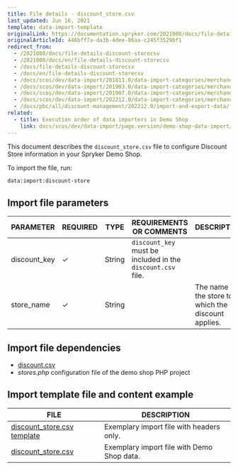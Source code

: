 ```yaml
---
title: File details - discount_store.csv
last_updated: Jun 16, 2021
template: data-import-template
originalLink: https://documentation.spryker.com/2021080/docs/file-details-discount-storecsv
originalArticleId: 446bff7a-da3b-4dee-86aa-c245f3529bf1
redirect_from:
  - /2021080/docs/file-details-discount-storecsv
  - /2021080/docs/en/file-details-discount-storecsv
  - /docs/file-details-discount-storecsv
  - /docs/en/file-details-discount-storecsv
  - /docs/scos/dev/data-import/201811.0/data-import-categories/merchandising-setup/discounts/file-details-discount-store.csv.html
  - /docs/scos/dev/data-import/201903.0/data-import-categories/merchandising-setup/discounts/file-details-discount-store.csv.html
  - /docs/scos/dev/data-import/201907.0/data-import-categories/merchandising-setup/discounts/file-details-discount-store.csv.html
  - /docs/scos/dev/data-import/202212.0/data-import-categories/merchandising-setup/discounts/file-details-discount-store.csv.html  
  - /docs/pbc/all/discount-management/202212.0/import-and-export-data/file-details-discount-store.csv.html  
related:
  - title: Execution order of data importers in Demo Shop
    link: docs/scos/dev/data-import/page.version/demo-shop-data-import/execution-order-of-data-importers-in-demo-shop.html
---
```


This document describes the `discount_store.csv` file to configure Discount Store information in your Spryker Demo Shop.

To import the file, run:

```bash
data:import:discount-store
```

## Import file parameters



| PARAMETER | REQUIRED | TYPE | REQUIREMENTS OR COMMENTS | DESCRIPTION |
| --- | --- | --- | --- | --- |
| discount_key | &check; | String |`discount_key` must be included in the `discount.csv` file. |  |
| store_name | &check; | String |  | The name of the store to which the discount applies. |

## Import file dependencies



* [discount.csv](/docs/pbc/all/discount-management/{{site.version}}/base-shop/import-and-export-data/file-details-discount.csv.html)
* *stores.php* configuration file of the demo shop PHP project

## Import template file and content example



| FILE | DESCRIPTION |
| --- | --- |
| [discount_store.csv template](https://spryker.s3.eu-central-1.amazonaws.com/docs/Developer+Guide/Back-End/Data+Manipulation/Data+Ingestion/Data+Import/Data+Import+Categories/Merchandising+Setup/Discounts/Template+discount_store.csv) | Exemplary import file with headers only. |
| [discount_store.csv](https://spryker.s3.eu-central-1.amazonaws.com/docs/Developer+Guide/Back-End/Data+Manipulation/Data+Ingestion/Data+Import/Data+Import+Categories/Merchandising+Setup/Discounts/discount_store.csv) | Exemplary import file with Demo Shop data. |
